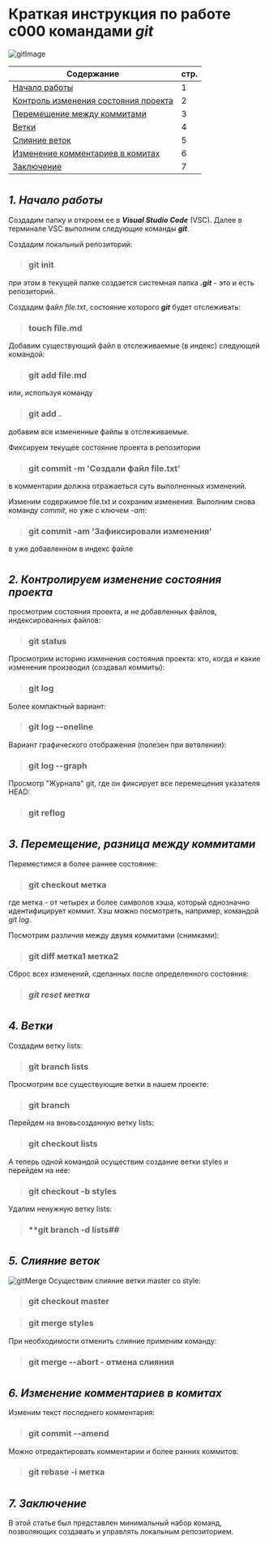 # **Краткая инструкция по работе с000 командами _git_**

![gitImage](/images/Git.png "Использование git")

| Содержание                                          | стр. |
| --------------------------------------------------- | ---- |
| [Начало работы](#paragraph1)                        | 1    |
| [Контроль изменения состояния проекта](#paragraph2) | 2    |
| [Перемещение между коммитами](#paragraph3)          | 3    |
| [Ветки](#paragraph4)                                | 4    |
| [Слияние веток](#paragraph5)                        | 5    |
| [Изменение комментариев в комитах](#paragraph6)     | 6    |
| [Заключение](#paragraph7)                           | 7    |

#

## _**1. Начало работы**_<a name="paragraph1"></a>

Cоздадим папку и откроем ее в _**Visual Studio Code**_ (VSC). Далее в терминале VSC выполним следующие команды _**git**_.

Создадим локальный репозиторий:

> ### **git init**

при этом в текущей папке создается системная папка **_.git_** - это и есть репозиторий.

Создадим файл _file.txt_, состояние которого _**git**_ будет отслеживать:

> ### **touch file.md**

Добавим существующий файл в отслеживаемые (в индекс) следующей командой:

> ### **git add file.md**

или, используя команду

> ### **git add .**

добавим все измененные файлы в отслеживаемые.

Фиксируем текущее состояние проекта в репозитории

> ### **git commit -m 'Создали файл file.txt'**

в комментарии должна отражаеться суть выполненных изменений.

Изменим содержимое file.txt и сохраним изменения. Выполним снова команду _commit_, но уже с ключем _-am_:

> ### **git commit -am 'Зафиксировали изменения'**

в уже добавленном в индекс файле

#

## _**2. Контролируем изменение состояния проекта**_<a name="paragraph2"></a>

просмотрим состояния проекта, и не добавленных файлов, индексированных файлов:

> ### **git status**

Просмотрим историю изменения состояния проекта: кто, когда и какие изменения производил (создавал коммиты):

> ### **git log**

Более компактный вариант:

> ### **git log --oneline**

Вариант графического отображения (полезен при ветвлении):

> ### **git log --graph**

Просмотр "Журнала" git, где он фиксирует все перемещения указателя HEAD:

> ### **git reflog**

#

## _**3. Перемещение, разница между коммитами**_<a name="paragraph3"></a>

Переместимся в более раннее состояние:

> ### **git checkout метка**

где метка - от четырех и более символов хэша, который однозначно идентифицирует коммит. Хэш можно посмотреть, например, командой _git log_.

Посмотрим различия между двумя коммитами (снимками):

> ### **git diff метка1 метка2**

Сброс всех изменений, сделанных после определенного состояния:

> ### _**git reset метка**_

#

## _**4. Ветки**_<a name="paragraph4"></a>

Создадим ветку lists:

> ### **git branch lists**

Просмотрим все существующие ветки в нашем проекте:

> ### **git branch**

Перейдем на вновьсозданную ветку lists:

> ### **git checkout lists**

А теперь одной командой осуществим создание ветки styles и перейдем на нее:

> ### **git checkout -b styles**

Удалим ненужную ветку lists:

> ### \*\*git branch -d lists##

#

## **_5. Слияние веток_**<a name="paragraph5"></a>

![gitMerge](/images/git_banner.png)
Осуществим слияние ветки master со style:

> ### **git checkout master**

> ### **git merge styles**

При необходимости отменить слияние применим команду:

> ### **git merge --abort - отмена слияния**

#

## _**6. Изменение комментариев в комитах**_<a name="paragraph6"></a>

Изменим текст последнего комментария:

> ### **git commit --amend**

Можно отредактировать комментарии и более ранних коммитов:

> ### **git rebase -i метка**

#

## _**7. Заключение**_<a name="paragraph7"></a>

В этой статье был представлен минимальный набор команд, позволяющих создавать и управлять локальным репозиторием.

#

